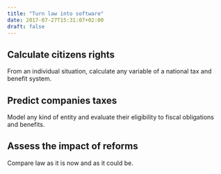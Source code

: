```yaml
---
title: "Turn law into software"
date: 2017-07-27T15:31:07+02:00
draft: false
---
```


## Calculate citizens rights

From an individual situation, calculate any variable of a national tax and benefit system.


## Predict companies taxes

Model any kind of entity and evaluate their eligibility to fiscal obligations and benefits.


## Assess the impact of reforms

Compare law as it is now and as it could be.
